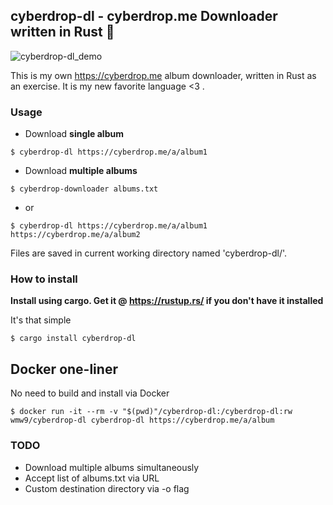 ## cyberdrop-dl - cyberdrop.me Downloader written in Rust 🦀
![cyberdrop-dl_demo](https://user-images.githubusercontent.com/4693125/124804507-0e52dd00-df63-11eb-887c-65c8da36ed53.gif)

This is my own https://cyberdrop.me album downloader, written in Rust as an exercise.
It is my new favorite language <3 .

### Usage

- Download **single album**
```
$ cyberdrop-dl https://cyberdrop.me/a/album1
```
- Download **multiple albums**
```
$ cyberdrop-downloader albums.txt
```
- or
```
$ cyberdrop-dl https://cyberdrop.me/a/album1 https://cyberdrop.me/a/album2
```
Files are saved in current working directory named 'cyberdrop-dl/'.

### How to install

**Install using cargo. Get it @ https://rustup.rs/ if you don't have it installed**

It's that simple
```
$ cargo install cyberdrop-dl
```

## Docker one-liner

No need to build and install via Docker

```
$ docker run -it --rm -v "$(pwd)"/cyberdrop-dl:/cyberdrop-dl:rw wmw9/cyberdrop-dl cyberdrop-dl https://cyberdrop.me/a/album
```
### TODO
- Download multiple albums simultaneously
- Accept list of albums.txt via URL
- Custom destination directory via -o flag
